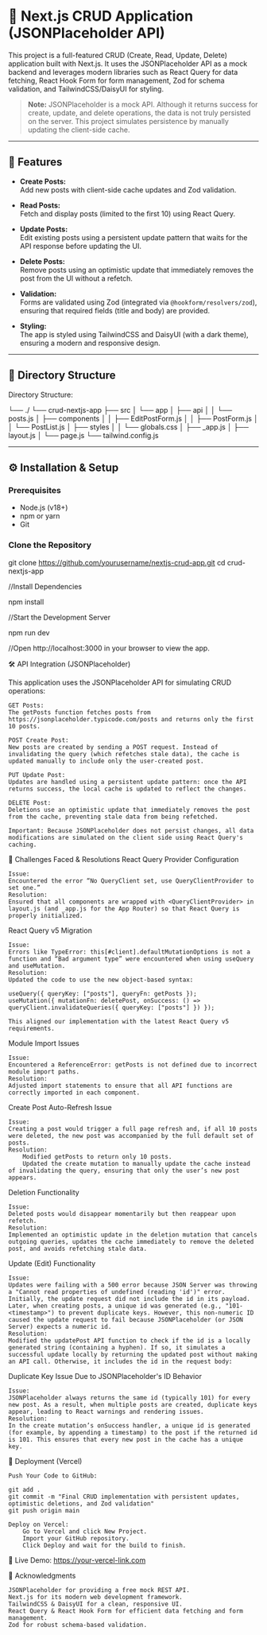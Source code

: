 # 🚀 Next.js CRUD Application (JSONPlaceholder API)

This project is a full-featured CRUD (Create, Read, Update, Delete) application built with Next.js. It uses the JSONPlaceholder API as a mock backend and leverages modern libraries such as React Query for data fetching, React Hook Form for form management, Zod for schema validation, and TailwindCSS/DaisyUI for styling.

> **Note:** JSONPlaceholder is a mock API. Although it returns success for create, update, and delete operations, the data is not truly persisted on the server. This project simulates persistence by manually updating the client-side cache.

---

## 📌 Features

- **Create Posts:**  
  Add new posts with client-side cache updates and Zod validation.
  
- **Read Posts:**  
  Fetch and display posts (limited to the first 10) using React Query.
  
- **Update Posts:**  
  Edit existing posts using a persistent update pattern that waits for the API response before updating the UI.
  
- **Delete Posts:**  
  Remove posts using an optimistic update that immediately removes the post from the UI without a refetch.
  
- **Validation:**  
  Forms are validated using Zod (integrated via `@hookform/resolvers/zod`), ensuring that required fields (title and body) are provided.
  
- **Styling:**  
  The app is styled using TailwindCSS and DaisyUI (with a dark theme), ensuring a modern and responsive design.

---

## 📂 Directory Structure

Directory Structure:

└── ./
    └── crud-nextjs-app
        ├── src
        │   └── app
        │       ├── api
        │       │   └── posts.js
        │       ├── components
        │       │   ├── EditPostForm.js
        │       │   ├── PostForm.js
        │       │   └── PostList.js
        │       ├── styles
        │       │   └── globals.css
        │       ├── _app.js
        │       ├── layout.js
        │       └── page.js
        └── tailwind.config.js

---

## ⚙️ Installation & Setup

### Prerequisites
- Node.js (v18+)
- npm or yarn
- Git

### Clone the Repository

git clone https://github.com/yourusername/nextjs-crud-app.git
cd crud-nextjs-app

//Install Dependencies

npm install

//Start the Development Server

npm run dev

//Open http://localhost:3000 in your browser to view the app.


🛠️ API Integration (JSONPlaceholder)

This application uses the JSONPlaceholder API for simulating CRUD operations:

    GET Posts:
    The getPosts function fetches posts from https://jsonplaceholder.typicode.com/posts and returns only the first 10 posts.

    POST Create Post:
    New posts are created by sending a POST request. Instead of invalidating the query (which refetches stale data), the cache is updated manually to include only the user-created post.

    PUT Update Post:
    Updates are handled using a persistent update pattern: once the API returns success, the local cache is updated to reflect the changes.

    DELETE Post:
    Deletions use an optimistic update that immediately removes the post from the cache, preventing stale data from being refetched.

    Important: Because JSONPlaceholder does not persist changes, all data modifications are simulated on the client side using React Query's caching.


🚧 Challenges Faced & Resolutions
React Query Provider Configuration

    Issue:
    Encountered the error “No QueryClient set, use QueryClientProvider to set one.”
    Resolution:
    Ensured that all components are wrapped with <QueryClientProvider> in layout.js (and _app.js for the App Router) so that React Query is properly initialized.

React Query v5 Migration

    Issue:
    Errors like TypeError: this[#client].defaultMutationOptions is not a function and “Bad argument type” were encountered when using useQuery and useMutation.
    Resolution:
    Updated the code to use the new object-based syntax:

    useQuery({ queryKey: ["posts"], queryFn: getPosts });
    useMutation({ mutationFn: deletePost, onSuccess: () => queryClient.invalidateQueries({ queryKey: ["posts"] }) });

    This aligned our implementation with the latest React Query v5 requirements.

Module Import Issues

    Issue:
    Encountered a ReferenceError: getPosts is not defined due to incorrect module import paths.
    Resolution:
    Adjusted import statements to ensure that all API functions are correctly imported in each component.

Create Post Auto-Refresh Issue

    Issue:
    Creating a post would trigger a full page refresh and, if all 10 posts were deleted, the new post was accompanied by the full default set of posts.
    Resolution:
        Modified getPosts to return only 10 posts.
        Updated the create mutation to manually update the cache instead of invalidating the query, ensuring that only the user’s new post appears.

Deletion Functionality

    Issue:
    Deleted posts would disappear momentarily but then reappear upon refetch.
    Resolution:
    Implemented an optimistic update in the deletion mutation that cancels outgoing queries, updates the cache immediately to remove the deleted post, and avoids refetching stale data.

Update (Edit) Functionality

    Issue:
    Updates were failing with a 500 error because JSON Server was throwing a "Cannot read properties of undefined (reading 'id')" error. Initially, the update request did not include the id in its payload. Later, when creating posts, a unique id was generated (e.g., "101- <timestamp>") to prevent duplicate keys. However, this non-numeric ID caused the update request to fail because JSONPlaceholder (or JSON Server) expects a numeric id.
    Resolution:
    Modified the updatePost API function to check if the id is a locally generated string (containing a hyphen). If so, it simulates a successful update locally by returning the updated post without making an API call. Otherwise, it includes the id in the request body:


Duplicate Key Issue Due to JSONPlaceholder's ID Behavior

    Issue:
    JSONPlaceholder always returns the same id (typically 101) for every new post. As a result, when multiple posts are created, duplicate keys appear, leading to React warnings and rendering issues.
    Resolution:
    In the create mutation’s onSuccess handler, a unique id is generated (for example, by appending a timestamp) to the post if the returned id is 101. This ensures that every new post in the cache has a unique key.


🚀 Deployment (Vercel)

    Push Your Code to GitHub:

    git add .
    git commit -m "Final CRUD implementation with persistent updates, optimistic deletions, and Zod validation"
    git push origin main

    Deploy on Vercel:
        Go to Vercel and click New Project.
        Import your GitHub repository.
        Click Deploy and wait for the build to finish.

🔗 Live Demo: https://your-vercel-link.com

🙌 Acknowledgments

    JSONPlaceholder for providing a free mock REST API.
    Next.js for its modern web development framework.
    TailwindCSS & DaisyUI for a clean, responsive UI.
    React Query & React Hook Form for efficient data fetching and form management.
    Zod for robust schema-based validation.
